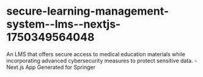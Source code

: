 # secure-learning-management-system--lms--nextjs-1750349564048
An LMS that offers secure access to medical education materials while incorporating advanced cybersecurity measures to protect sensitive data. - Next.js App Generated for Springer
